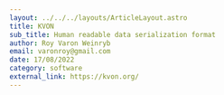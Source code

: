 ```yaml
---
layout: ../../../layouts/ArticleLayout.astro
title: KVON
sub_title: Human readable data serialization format
author: Roy Varon Weinryb
email: varonroy@gmail.com
date: 17/08/2022
category: software
external_link: https://kvon.org/
---
```

